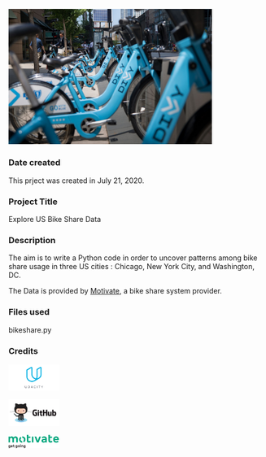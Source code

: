 <img src=images/divvy.jpg width = 400></img>
### Date created
This prject was created in July 21, 2020.

### Project Title
Explore US Bike Share Data

### Description
The aim is to write a Python code in order to uncover patterns among bike share usage in three US cities : Chicago, New York City, and Washington, DC.

The Data is provided by [Motivate](https://www.motivateco.com/), a bike share system provider.

### Files used
bikeshare.py

### Credits

[<img src=images/udacity-logo.png width = 100>](https://udacity.com)

[<img src=images/github-logo.png width = 100>](https://www.github.com)

[<img src=images/Motivate_Logo.png width = 100>](https://www.motivateco.com/)